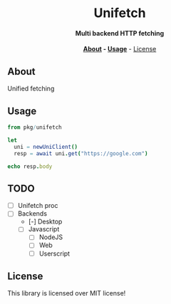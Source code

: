 <div align=center>

# Unifetch

#### Multi backend HTTP fetching

**[About](#about) - [Usage](#usage)** - [License](#license)

</div>

## About

Unified fetching

## Usage

```nim
from pkg/unifetch

let
  uni = newUniClient()
  resp = await uni.get("https://google.com")

echo resp.body
```

## TODO

- [ ] Unifetch proc
- [ ] Backends
  - [-] Desktop
  - [ ] Javascript
    - [ ] NodeJS
    - [ ] Web
    - [ ] Userscript

## License

This library is licensed over MIT license!
